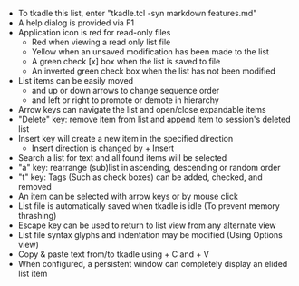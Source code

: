 * To tkadle this list, enter "tkadle.tcl -syn markdown features.md"
* A help dialog is provided via F1
* Application icon is red for read-only files
    + Red when viewing a read only list file
    + Yellow when an unsaved modification has been made to the list
    + A green check [x] box when the list is saved to file
    + An inverted green check box when the list has not been modified
* List items can be easily moved
    + <Shift> and up or down arrows to change sequence order
    + <Shift> and left or right to promote or demote in hierarchy
* Arrow keys can navigate the list and open/close expandable items
* "Delete" key: remove item from list and append item to session's deleted list
* Insert key will create a new item in the specified direction
    + Insert direction is changed by <Control> + Insert
* Search a list for text and all found items will be selected
* "a" key: rearrange (sub)list in ascending, descending or random order
* "t" key: Tags (Such as check boxes) can be added, checked, and removed
* An item can be selected with arrow keys or by mouse click
* List file is automatically saved when tkadle is idle (To prevent memory thrashing)
* Escape key can be used to return to list view from any alternate view
* List file syntax glyphs and indentation may be modified (Using Options view)
* Copy & paste text from/to tkadle using <Control> + C and <Control> + V
* When configured, a persistent window can completely display an elided list item
